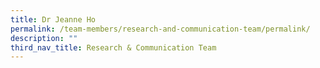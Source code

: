 ```yaml
---
title: Dr Jeanne Ho
permalink: /team-members/research-and-communication-team/permalink/
description: ""
third_nav_title: Research & Communication Team
---
```

